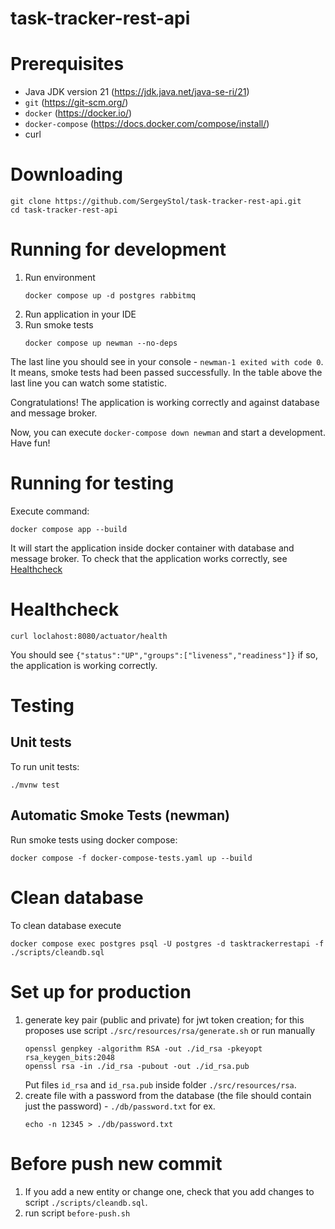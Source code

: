 # task-tracker-rest-api


# Prerequisites
* Java JDK version 21 (https://jdk.java.net/java-se-ri/21)
* `git` (https://git-scm.org/)
* `docker` (https://docker.io/)
* `docker-compose` (https://docs.docker.com/compose/install/)
* curl

# Downloading
```shell
git clone https://github.com/SergeyStol/task-tracker-rest-api.git
cd task-tracker-rest-api
```

# Running for development
1. Run environment
   ```shell
   docker compose up -d postgres rabbitmq
   ```
2. Run application in your IDE
3. Run smoke tests
   ```shell
   docker compose up newman --no-deps
   ```
The last line you should see in your console - `newman-1 exited with code 0`.
It means, smoke tests had been passed successfully.
In the table above the last line you can watch some statistic.

Congratulations! The application is working correctly and against database and message broker.

Now, you can execute `docker-compose down newman` and start a development.
Have fun!

# Running for testing
Execute command:
```shell
docker compose app --build
```
It will start the application inside docker container with database and message broker.
To check that the application works correctly, see [Healthcheck](#Healthcheck)

# Healthcheck
```shell
curl loclahost:8080/actuator/health
```
You should see `{"status":"UP","groups":["liveness","readiness"]}`
if so, the application is working correctly.

# Testing

## Unit tests
To run unit tests:
```shell
./mvnw test
```

## Automatic Smoke Tests (newman)
Run smoke tests using docker compose:
```shell
docker compose -f docker-compose-tests.yaml up --build
```

# Clean database
To clean database execute
```shell
docker compose exec postgres psql -U postgres -d tasktrackerrestapi -f ./scripts/cleandb.sql
```

# Set up for production
1. generate key pair (public and private) for jwt token creation; for this proposes use script `./src/resources/rsa/generate.sh` or run manually
   ```shell
   openssl genpkey -algorithm RSA -out ./id_rsa -pkeyopt rsa_keygen_bits:2048
   openssl rsa -in ./id_rsa -pubout -out ./id_rsa.pub
   ```
   Put files `id_rsa` and `id_rsa.pub` inside folder `./src/resources/rsa`.
2. create file with a password from the database (the file should contain just the password) - `./db/password.txt`
   for ex.
   ```shell
   echo -n 12345 > ./db/password.txt

# Before push new commit
1. If you add a new entity or change one, check that you add changes to script `./scripts/cleandb.sql`.
2. run script `before-push.sh`